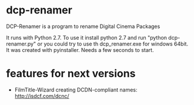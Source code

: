 # dcp-renamer
DCP-Renamer is a program to rename Digital Cinema Packages

It runs with Python 2.7. To use it install python 2.7 and run "python dcp-renamer.py" or you could try to use th dcp_renamer.exe for windows 64bit. It was created with pyinstaller. Needs a few seconds to start.
  
# features for next versions
* FilmTitle-Wizard creating DCDN-compliant names: http://isdcf.com/dcnc/

